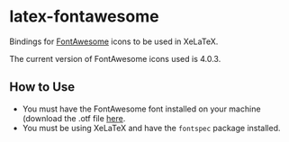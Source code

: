 latex-fontawesome
=================

Bindings for [FontAwesome](http://fortawesome.github.io/Font-Awesome/) icons to be used in XeLaTeX.

The current version of FontAwesome icons used is 4.0.3.

How to Use
----------

* You must have the FontAwesome font installed on your machine (download the .otf file [here](https://github.com/FortAwesome/Font-Awesome/blob/master/fonts/FontAwesome.otf?raw=true).
* You must be using XeLaTeX and have the `fontspec` package installed.
